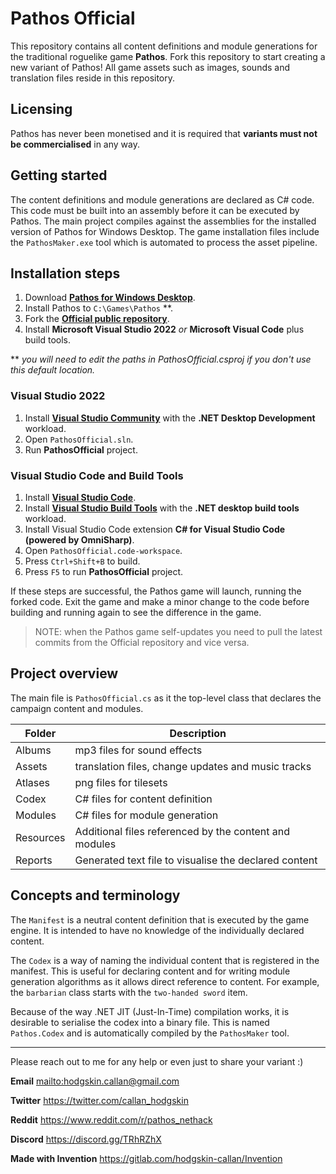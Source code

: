 # Pathos Official

This repository contains all content definitions and module generations for the traditional roguelike game **Pathos**. Fork this repository to start creating a new variant of Pathos! All game assets such as images, sounds and translation files reside in this repository.

## Licensing

Pathos has never been monetised and it is required that **variants must not be commercialised** in any way.

## Getting started

The content definitions and module generations are declared as C# code. This code must be built into an assembly before it can be executed by Pathos. The main project compiles against the assemblies for the installed version of Pathos for Windows Desktop. The game installation files include the `PathosMaker.exe` tool which is automated to process the asset pipeline.

## Installation steps

1. Download [**Pathos for Windows Desktop**](https://pathos.azurewebsites.net/).
2. Install Pathos to `C:\Games\Pathos` **.
3. Fork the [**Official public repository**](https://github.com/callanh/pathos-official.git).
4. Install **Microsoft Visual Studio 2022** _or_ **Microsoft Visual Code** plus build tools.

** _you will need to edit the paths in PathosOfficial.csproj if you don't use this default location._

### Visual Studio 2022

1. Install [**Visual Studio Community**](https://visualstudio.microsoft.com/) with the **.NET Desktop Development** workload.
2. Open `PathosOfficial.sln`.
3. Run **PathosOfficial** project.

### Visual Studio Code and Build Tools

1. Install [**Visual Studio Code**](https://code.visualstudio.com).
2. Install [**Visual Studio Build Tools**](https://aka.ms/vs/17/release/vs_BuildTools.exe) with the **.NET desktop build tools** workload.
3. Install Visual Studio Code extension **C# for Visual Studio Code (powered by OmniSharp)**.
4. Open `PathosOfficial.code-workspace`.
5. Press `Ctrl+Shift+B` to build.
6. Press `F5` to run **PathosOfficial** project.

If these steps are successful, the Pathos game will launch, running the forked code. Exit the game and make a minor change to the code before building and running again to see the difference in the game.

> NOTE: when the Pathos game self-updates you need to pull the latest commits from the Official repository and vice versa.

## Project overview

The main file is `PathosOfficial.cs` as it the top-level class that declares the campaign content and modules.

| Folder    | Description                                            |
|-----------|--------------------------------------------------------|
| Albums    | mp3 files for sound effects                            |
| Assets    | translation files, change updates and music tracks     |
| Atlases   | png files for tilesets                                 |
| Codex     | C# files for content definition                        |
| Modules   | C# files for module generation                         |
| Resources | Additional files referenced by the content and modules |
| Reports   | Generated text file to visualise the declared content  |

## Concepts and terminology

The `Manifest` is a neutral content definition that is executed by the game engine. It is intended to have no knowledge of the individually declared content.

The `Codex` is a way of naming the individual content that is registered in the manifest. This is useful for declaring content and for writing module generation algorithms as it allows direct reference to content. For example, the `barbarian` class starts with the `two-handed sword` item.

Because of the way .NET JIT (Just-In-Time) compilation works, it is desirable to serialise the codex into a binary file. This is named `Pathos.Codex` and is automatically compiled by the `PathosMaker` tool.

---

Please reach out to me for any help or even just to share your variant :)

**Email**
<mailto:hodgskin.callan@gmail.com>

**Twitter**
<https://twitter.com/callan_hodgskin>

**Reddit**
<https://www.reddit.com/r/pathos_nethack>

**Discord**
<https://discord.gg/TRhRZhX>

**Made with Invention**
<https://gitlab.com/hodgskin-callan/Invention>
